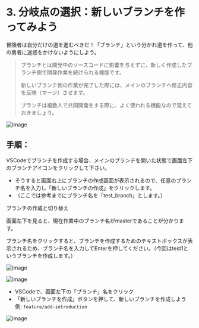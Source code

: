 # 3. 分岐点の選択：新しいブランチを作ってみよう
冒険者は自分だけの道を進むべきだ！「ブランチ」という分かれ道を作って、他の勇者に迷惑をかけないようにしよう。

>ブランチとは開発中のソースコードに影響を与えずに、新しく作成したブランチ側で開発作業を続けられる機能です。
>
>新しいブランチ側の作業が完了した際には、メインのブランチへ修正内容を反映（マージ）させます。
>
>ブランチは複数人で共同開発をする際に、よく使われる機能なので覚えておきましょう。

![image](https://github.com/user-attachments/assets/29545529-7200-416e-b57b-74edd0b995d9)

## 手順：
VSCodeでブランチを作成する場合、メインのブランチを開いた状態で画面左下のブランチアイコンをクリックして下さい。

- そうすると画面右上にブランチの作成画面が表示されるので、任意のブランチ名を入力し「新しいブランチの作成」をクリックします。
- （ここでは参考までにブランチ名を「test_branch」とします。）

ブランチの作成と切り替え

画面左下を見ると、現在作業中のブランチ名がmasterであることが分かります。

ブランチ名をクリックすると、ブランチを作成するためのテキストボックスが表示されるため、ブランチ名を入力してEnterを押してください。（今回はtest1というブランチを作成します。）

![image](https://github.com/user-attachments/assets/a6cdd0fd-a36f-42d2-86db-71de06e11b84)


![image](https://github.com/user-attachments/assets/8089cae2-d207-4a8d-96dc-50727bcd325f)

- VSCodeで、画面左下の「ブランチ」名をクリック
- 「新しいブランチを作成」ボタンを押して、新しいブランチを作成しよう  
  例: `feature/add-introduction`

![image](https://storage.googleapis.com/zenn-user-upload/21f8ac9accda-20231206.gif)
